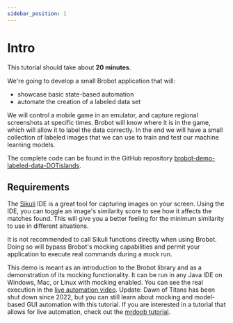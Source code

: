 ```yaml
---
sidebar_position: 1
---
```


# Intro

This tutorial should take about **20 minutes**.  

We're going to develop a small Brobot application that will:  
- showcase basic state-based automation
- automate the creation of a labeled data set  

We will control a mobile game in an emulator, and capture regional screenshots at 
specific times.
Brobot will know where it is in the game, which will allow it to label the data correctly. 
In the end we will 
have a small collection of labeled images that we can use to train and test our 
machine learning models.

The complete code can be found in the GitHub repository 
[brobot-demo-labeled-data-DOTislands](https://github.com/jspinak/brobot-demo-labeled-data-DOTislands).  

## Requirements

The [Sikuli](http://sikulix.com/) IDE is a great tool for capturing images on your screen. Using the IDE,
you can toggle an image's similarity score to see how it affects the matches found.
This will give you a better feeling for the minimum similarity to use in different 
situations.  

It is not recommended to call Sikuli functions directly when using Brobot. Doing so
will bypass Brobot's mocking capabilities and permit your application to execute
real commands during a mock run.  

This demo is meant as an introduction to the Brobot library 
and as a demonstration of its mocking functionality. It can be run
in any Java IDE on Windows, Mac, or Linux with mocking enabled. 
You can see the real execution in the 
[live automation video](/docs/tutorial-basics/live-automation).
Update: Dawn of Titans has been shut down since 2022, but you can still learn about 
mocking and model-based GUI automation with this tutorial. If you are interested in a tutorial 
that allows for live automation, check out the [mrdoob tutorial](/docs/tutorial-mrdoob/intro). 
